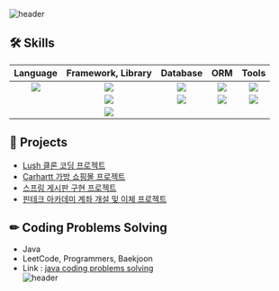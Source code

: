 ![header](https://capsule-render.vercel.app/api?type=waving&color=auto&height=135&section=header&text=Jihun's%20Github&fontSize=27)
## 🛠 Skills <br>

|    Language    |         Framework, Library      |     Database      |      ORM       |       Tools      |
|   :--------:   |            :--------:           |    :--------:     |    :--------:  |    :--------:    |
|<img src="https://img.shields.io/badge/Java-FD5300?style=for-the-badge&logo=Java&logoColor=white">|<img src="https://img.shields.io/badge/Spring-6DB33F?style=for-the-badge&logo=Spring&logoColor=white">|<img src="https://img.shields.io/badge/MySQL-4479A1?style=for-the-badge&logo=MySQL&logoColor=white">|<img src="https://img.shields.io/badge/JPA-6DB33F?style=for-the-badge&logo=JPA&logoColor=white">|<img src="https://img.shields.io/badge/IntelliJ-000000?style=for-the-badge&logo=IntelliJIDEA&logoColor=white">|
||<img src="https://img.shields.io/badge/SpringBoot-6DB33F?style=for-the-badge&logo=SpringBoot&logoColor=white">|<img src="https://img.shields.io/badge/Oracle-F80000?style=for-the-badge&logo=Oracle&logoColor=white">|<img src="https://img.shields.io/badge/Mybatis-F80000?style=for-the-badge&logo=Mybatis&logoColor=white">|<img src="https://img.shields.io/badge/Github-181717?style=for-the-badge&logo=Github&logoColor=white">|
||<img src="https://img.shields.io/badge/Gradle-02303A?style=for-the-badge&logo=Gradle&logoColor=white">||||

## 📂 Projects <br>
- [Lush 클론 코딩 프로젝트](https://github.com/Ji-hunKim/Lush-1)<br>
- [Carhartt 가방 쇼핑몰 프로젝트](https://github.com/Ji-hunKim/Carhartt)<br>
- [스프링 게시판 구현 프로젝트](https://github.com/Ji-hunKim/springBoard)<br>
- [핀테크 아카데미 계좌 개설 및 이체 프로젝트](https://github.com/Ji-hunKim/FintechPractice)<br>

## ✏ Coding Problems Solving <br>
- Java<br>
- LeetCode, Programmers, Baekjoon <br>
- Link : [java coding problems solving](https://github.com/Ji-hunKim/javaCodingProblemSolving)<br>
![header](https://capsule-render.vercel.app/api?type=waving&color=auto&height=135&section=footer)
